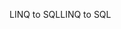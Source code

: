 <span data-ttu-id="2b3e9-101">LINQ to SQL</span><span class="sxs-lookup"><span data-stu-id="2b3e9-101">LINQ to SQL</span></span>